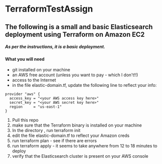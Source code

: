 # TerraformTestAssign

## The following is a small and basic Elasticsearch deployment using Terraform on Amazon EC2

##### As per the instructions, it is a basic deployment.

#### What you will need

* git installed on your machine
* an AWS free account (unless you want to pay - which I don't!!)
* access to the Internet
* in the file elastic-domain.tf, update the following line to reflect your info:
``` 
provider "aws" {
  access_key = "<your AWS access key here>"
  secret_key = "<your AWS secret key here>"
  region     = "us-east-1"
}
```

1. Pull this repo
2. make sure that the Terraform binary is installed on your machine
3. In the directory , run terraform init
4. edit the file elastic-domain.tf to reflect your Amazon creds
5. run terraform plan - see if there are errors
6. run terraform apply - it seems to take anywhere from 12 to 18 minutes to deploy
7. verify that the Elasticsearch cluster is present on your AWS console 
